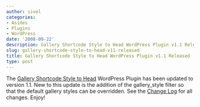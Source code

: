 ```yaml
---
author: sivel
categories:
- Asides
- Plugins
- WordPress
date: '2008-09-22'
description: Gallery Shortcode Style to Head WordPress Plugin v1.1 Released
slug: gallery-shortcode-style-to-head-v11-released
title: Gallery Shortcode Style to Head WordPress Plugin v1.1 Released
type: post
---
```


The [Gallery Shortcode Style to Head][1] WordPress Plugin has been updated to version 1.1. New to this update is the addition of the gallery_style filter so that the default gallery styles can be overridden. See the [Change Log][2] for all changes. Enjoy!

 [1]: http://sivel.net/2008/08/gallery-shortcode-style-to-head/
 [2]: http://sivel.net/2008/08/gallery-shortcode-style-to-head/#changelog
